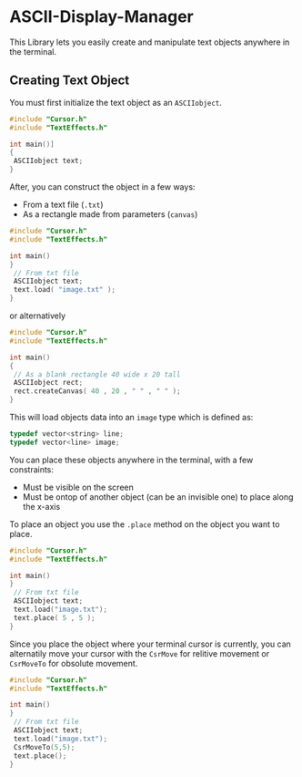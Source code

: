 # ASCII-Display-Manager

This Library lets you easily create and manipulate text objects anywhere in the terminal.

## Creating Text Object

You must first initialize the text object as an `ASCIIobject`.

```cpp
#include "Cursor.h"
#include "TextEffects.h"

int main()]
{
 ASCIIobject text;
}
```

After, you can construct the object in a few ways:
- From a text file (`.txt`)
- As a rectangle made from parameters (`canvas`)

```cpp
#include "Cursor.h"
#include "TextEffects.h"

int main()
}
 // From txt file
 ASCIIobject text;
 text.load( "image.txt" );
}
```

or alternatively

```cpp
#include "Cursor.h"
#include "TextEffects.h"

int main()
{
 // As a blank rectangle 40 wide x 20 tall
 ASCIIobject rect;
 rect.createCanvas( 40 , 20 , " " , " " );
}
```

This will load objects data into an `image` type which is defined as:

```cpp
typedef vector<string> line;
typedef vector<line> image;
```

You can place these objects anywhere in the terminal, with a few constraints:
- Must be visible on the screen
- Must be ontop of another object (can be an invisible one) to place along the x-axis

To place an object you use the `.place` method on the object you want to place.

```cpp
#include "Cursor.h"
#include "TextEffects.h"

int main()
}
 // From txt file
 ASCIIobject text;
 text.load("image.txt");
 text.place( 5 , 5 );
}
```
Since you place the object where your terminal cursor is currently, you can alternatily move your cursor with the `CsrMove` for relitive movement or `CsrMoveTo` for obsolute movement.
```cpp
#include "Cursor.h"
#include "TextEffects.h"

int main()
}
 // From txt file
 ASCIIobject text;
 text.load("image.txt");
 CsrMoveTo(5,5);
 text.place();
}
```



